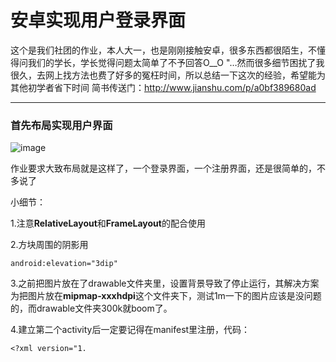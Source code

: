 # 安卓实现用户登录界面

这个是我们社团的作业，本人大一，也是刚刚接触安卓，很多东西都很陌生，不懂得问我们的学长，学长觉得问题太简单了不予回答O__O "…然而很多细节困扰了我很久，去网上找方法也费了好多的冤枉时间，所以总结一下这次的经验，希望能为其他初学者省下时间
简书传送门：http://www.jianshu.com/p/a0bf389680ad

---

### 首先布局实现用户界面

 
 ![image](https://github.com/Zzzia/Login/blob/master/app/src/main/res/raw/demo.gif)


作业要求大致布局就是这样了，一个登录界面，一个注册界面，还是很简单的，不多说了

小细节：

1.注意**RelativeLayout**和**FrameLayout**的配合使用

2.方块周围的阴影用

~~~
android:elevation="3dip"
~~~

3.之前把图片放在了drawable文件夹里，设置背景导致了停止运行，其解决方案为把图片放在**mipmap-xxxhdpi**这个文件夹下，测试1m一下的图片应该是没问题的，而drawable文件夹300k就boom了。

4.建立第二个activity后一定要记得在manifest里注册，代码：

~~~
<?xml version="1.
